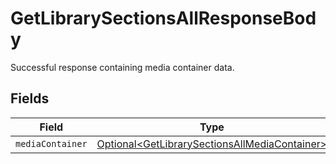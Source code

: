 # GetLibrarySectionsAllResponseBody

Successful response containing media container data.


## Fields

| Field                                                                                                            | Type                                                                                                             | Required                                                                                                         | Description                                                                                                      |
| ---------------------------------------------------------------------------------------------------------------- | ---------------------------------------------------------------------------------------------------------------- | ---------------------------------------------------------------------------------------------------------------- | ---------------------------------------------------------------------------------------------------------------- |
| `mediaContainer`                                                                                                 | [Optional\<GetLibrarySectionsAllMediaContainer>](../../models/operations/GetLibrarySectionsAllMediaContainer.md) | :heavy_minus_sign:                                                                                               | N/A                                                                                                              |
